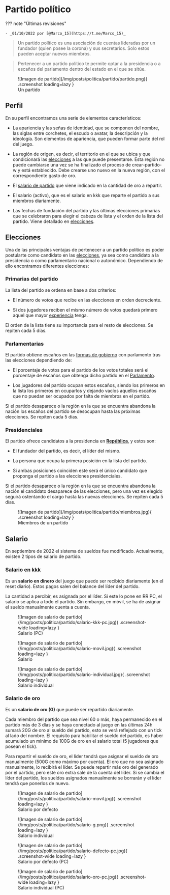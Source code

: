 # Partido político

??? note "Últimas revisiones"

    - _01/10/2022 por [@Marco_15](https://t.me/Marco_15)_

<!-- * -->

> Un partido político es una asociación de cuentas lideradas por un fundador (quien posee la corona) y sus secretarios. Solo estos pueden aceptar nuevos miembros.

<!-- * -->

> Pertenecer a un partido político te permite optar a la presidencia o a escaños del parlamento dentro del estado en el que se sitúe.

<figure markdown>
  ![Imagen de partido](/img/posts/politica/partido/partido.png){ .screenshot loading=lazy }
  <figcaption>Un partido</figcaption>
</figure>

## Perfil

En su perfil encontramos una serie de elementos característicos:

- La apariencia y las señas de identidad, que se componen del nombre, las siglas entre corchetes, el escudo o avatar, la descripción y la ideología. Son elementos de apariencia, que pueden formar parte del rol del juego.

- La región de origen, es decir, el territorio en el que se ubica y que condicionará las [elecciones](/3.-Politica/Elecciones/) a las que puede presentarse. Esta región no puede cambiarse una vez se ha finalizado el proceso de crear-partido-w y está establecido. Debe crearse uno nuevo en la nueva región, con el correspondiente gasto de oro.

- El [salario de partido](/3.-Politica/Partido/#salario) que viene indicado en la cantidad de oro a repartir.

- El salario (activo), que es el salario en kkk que reparte el partido a sus miembros diariamente.

- Las fechas de fundación del partido y las últimas elecciones primarias que se celebraron para elegir el cabeza de lista y el orden de la lista del partido. Viene detallado en [elecciones](/3.-Politica/Elecciones/).

## Elecciones

Una de las principales ventajas de pertenecer a un partido político es poder postularte como candidato en las [elecciones](/3.-Politica/Elecciones/), ya sea como candidato a la presidencia o como parlamentario nacional o autonómico. Dependiendo de ello encontramos diferentes elecciones:

### Primarias del partido

La lista del partido se ordena en base a dos criterios:

- El número de votos que recibe en las elecciones en orden decreciente.

- Si dos jugadores reciben el mismo número de votos quedará primero aquel que mayor [experiencia](1.-Perfil/Nivel/) tenga.

El orden de la lista tiene su importancia para el resto de elecciones. Se repiten cada 5 días.

### Parlamentarias

El partido obtiene escaños en las [formas de gobierno](/3.-Politica/Formas-de-gobierno/) con parlamento tras las elecciones dependiendo de:

- El porcentaje de votos para el partido de los votos totales será el porcentaje de escaños que obtenga dicho partido en el [Parlamento](/3.-Politica/Parlamento/).

- Los jugadores del partido ocupan estos escaños, siendo los primeros en la lista los primeros en ocuparlos y dejando vacíos aquellos escaños que no puedan ser ocupados por falta de miembros en el partido.

Si el partido desaparece o la región en la que se encuentra abandona la nación los escaños del partido se desocupan hasta las próximas elecciones. Se repiten cada 5 días.

### Presidenciales

El partido ofrece candidatos a la presidencia en [**República**](/3.-Politica/Formas-de-gobierno/#republica-presidencial), y estos son:

- El fundador del partido, es decir, el líder del mismo.

- La persona que ocupa la primera posición en la lista del partido.

- Si ambas posiciones coinciden este será el único candidato que proponga el partido a las elecciones presidenciales.

Si el partido desaparece o la región en la que se encuentra abandona la nación el candidato desaparece de las elecciones, pero una vez es elegido seguirá ostentando el cargo hasta las nuevas elecciones. Se repiten cada 5 días.

<figure markdown>
  ![Imagen de partido](/img/posts/politica/partido/miembros.jpg){ .screenshot loading=lazy }
  <figcaption>Miembros de un partido</figcaption>
</figure>

## Salario

En septiembre de 2022 el sistema de sueldos fue modificado. Actualmente, existen 2 tipos de salario de partido.

### Salario en kkk

Es un **salario en dinero** del juego que puede ser recibido diariamente (en el reset diario). Estos pagos salen del balance del líder del partido.

La cantidad a percibir, es asignada por el líder. Si este lo pone en RR PC, el salario se aplica a todo el partido. Sin embargo, en móvil, se ha de asignar el sueldo manualmente cuenta a cuenta.

<figure markdown>
  ![Imagen de salario de partido](/img/posts/politica/partido/salario-kkk-pc.jpg){ .screenshot-wide loading=lazy }
  <figcaption>Salario (PC)</figcaption>
</figure>

<figure markdown>
  ![Imagen de salario de partido](/img/posts/politica/partido/salario-movil.jpg){ .screenshot loading=lazy }
  <figcaption>Salario</figcaption>
</figure>

<figure markdown>
  ![Imagen de salario de partido](/img/posts/politica/partido/salario-individual.jpg){ .screenshot loading=lazy }
  <figcaption>Salario individual</figcaption>
</figure>

### Salario de oro

Es un **salario de oro (G)** que puede ser repartido diariamente.

Cada miembro del partido que sea nivel 60 o más, haya permanecido en el partido más de 3 días y se haya conectado al juego en las últimas 24h sumará 20G de oro al sueldo del partido, esto se verá reflejado con un tick al lado del nombre. El requisito para habilitar el sueldo del partido, es haber acumulado un mínimo de 100G de oro en el salario total (5 jugadores que posean el tick).

Para repartir el sueldo de oro, el líder tendrá que asignar el sueldo de oro manualmente (500G como máximo por cuenta). El oro que no sea asignado manualmente, lo recibirá el líder. Se puede repartir más oro del generado por el partido, pero este oro extra sale de la cuenta del líder. Si se cambia el líder del partido, los sueldos asignados manualmente se borrarán y el líder tendrá que ponerlos de nuevo.

<figure markdown>
  ![Imagen de salario de partido](/img/posts/politica/partido/salario-movil.jpg){ .screenshot loading=lazy }
  <figcaption>Salario por defecto</figcaption>
</figure>
<figure markdown>
  ![Imagen de salario de partido](/img/posts/politica/partido/salario-g.png){ .screenshot loading=lazy }
  <figcaption>Salario individual</figcaption>
</figure>

<figure markdown>
  ![Imagen de salario de partido](/img/posts/politica/partido/salario-defecto-pc.jpg){ .screenshot-wide loading=lazy }
  <figcaption>Salario por defecto (PC)</figcaption>
</figure>

<figure markdown>
  ![Imagen de salario de partido](/img/posts/politica/partido/salario-oro-pc.jpg){ .screenshot-wide loading=lazy }
  <figcaption>Salario individual (PC)</figcaption>
</figure>
